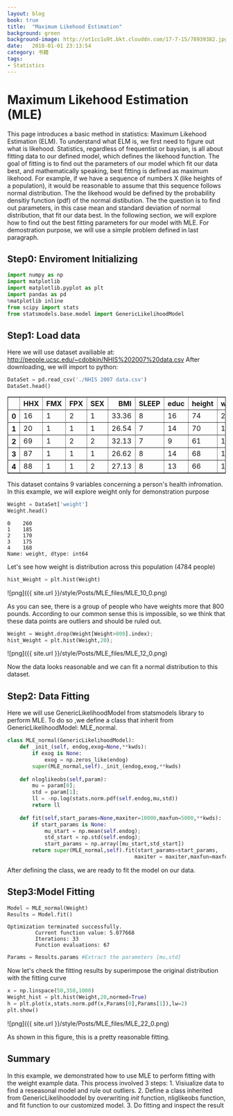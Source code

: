 ```yaml
---
layout: blog
book: true
title:  "Maximum Likehood Estimation"
background: green
background-image: http://ot1cc1u9t.bkt.clouddn.com/17-7-15/78939382.jpg
date:   2018-01-01 23:13:54
category: 书籍
tags:
- Statistics
---
```


# Maximum Likehood Estimation (MLE)

This page introduces a basic method in statistics: Maximum Likehood Estimation (ELM). To understand what ELM is, we first need to figure out what is likehood. Statistics, regardless of frequentist or baysian, is all about fitting data to our defined model, which defines the likehood function. The goal of fitting is to find out the parameters of our model which fit our data best, and mathematically speaking, best fitting is defined as maximum likehood. 
For example, if we have a sequence of numbers X (like heights of a population), it would be reasonable to assume that this sequence follows normal distribution. The the likehood would be defined by the probability densitiy function (pdf) of the normal distibution. The the question is to find out parameters, in this case mean and standard deviation of normal distribution, that fit our data best. 
In the following section, we will explore how to find out the best fitting parameters for our model with MLE. For demostration purpose, we will use a simple problem defined in last paragraph.

## Step0: Enviroment Initializing


```python
import numpy as np
import matplotlib
import matplotlib.pyplot as plt
import pandas as pd
%matplotlib inline
from scipy import stats
from statsmodels.base.model import GenericLikelihoodModel
```

## Step1: Load data

Here we will use dataset availiable at: http://people.ucsc.edu/~cdobkin/NHIS%202007%20data.csv
After downloading, we will import to python:


```python
DataSet = pd.read_csv('./NHIS 2007 data.csv')
DataSet.head()
```




<div>
<table border="1" class="dataframe">
  <thead>
    <tr style="text-align: right;">
      <th></th>
      <th>HHX</th>
      <th>FMX</th>
      <th>FPX</th>
      <th>SEX</th>
      <th>BMI</th>
      <th>SLEEP</th>
      <th>educ</th>
      <th>height</th>
      <th>weight</th>
    </tr>
  </thead>
  <tbody>
    <tr>
      <th>0</th>
      <td>16</td>
      <td>1</td>
      <td>2</td>
      <td>1</td>
      <td>33.36</td>
      <td>8</td>
      <td>16</td>
      <td>74</td>
      <td>260</td>
    </tr>
    <tr>
      <th>1</th>
      <td>20</td>
      <td>1</td>
      <td>1</td>
      <td>1</td>
      <td>26.54</td>
      <td>7</td>
      <td>14</td>
      <td>70</td>
      <td>185</td>
    </tr>
    <tr>
      <th>2</th>
      <td>69</td>
      <td>1</td>
      <td>2</td>
      <td>2</td>
      <td>32.13</td>
      <td>7</td>
      <td>9</td>
      <td>61</td>
      <td>170</td>
    </tr>
    <tr>
      <th>3</th>
      <td>87</td>
      <td>1</td>
      <td>1</td>
      <td>1</td>
      <td>26.62</td>
      <td>8</td>
      <td>14</td>
      <td>68</td>
      <td>175</td>
    </tr>
    <tr>
      <th>4</th>
      <td>88</td>
      <td>1</td>
      <td>1</td>
      <td>2</td>
      <td>27.13</td>
      <td>8</td>
      <td>13</td>
      <td>66</td>
      <td>168</td>
    </tr>
  </tbody>
</table>
</div>



This dataset contains 9 variables concerning a person's health infromation. In this example, we will explore weight only for demonstration purpose


```python
Weight = DataSet['weight']
Weight.head()
```




    0    260
    1    185
    2    170
    3    175
    4    168
    Name: weight, dtype: int64



Let's see how weight is distribution across this population (4784 people)


```python
hist_Weight = plt.hist(Weight)
```


![png]({{ site.url }}/style/Posts/MLE_files/MLE_10_0.png)


As you can see, there is a group of people who have weights more that 800 pounds. According to our common sense this is impossible, so we think that these data points are outliers and should be ruled out.


```python
Weight = Weight.drop(Weight[Weight>800].index);
hist_Weight = plt.hist(Weight,20);
```

![png]({{ site.url }}/style/Posts/MLE_files/MLE_12_0.png)


Now the data looks reasonable and we can fit a normal distribution to this dataset.

## Step2: Data Fitting

Here we will use GenericLikelihoodModel from statsmodels library to perform MLE. To do so ,we define a class that inherit from GenericLikelihoodModel: MLE_normal.


```python
class MLE_normal(GenericLikelihoodModel):
    def _init_(self, endog,exog=None,**kwds):
        if exog is None:
            exog = np.zeros_like(endog)
        super(MLE_normal,self)._init_(endog,exog,**kwds)
    
    def nloglikeobs(self,param):
        mu = param[0];
        std = param[1];
        ll = -np.log(stats.norm.pdf(self.endog,mu,std))
        return ll
    
    def fit(self,start_params=None,maxiter=10000,maxfun=5000,**kwds):
        if start_params is None:
            mu_start = np.mean(self.endog);
            std_start = np.std(self.endog);
            start_params = np.array([mu_start,std_start])
        return super(MLE_normal,self).fit(start_params=start_params,
                                         maxiter = maxiter,maxfun=maxfun,**kwds)
```

After defining the class, we are ready to fit the model on our data.

## Step3:Model Fitting


```python
Model = MLE_normal(Weight)
Results = Model.fit()
```

    Optimization terminated successfully.
             Current function value: 5.077668
             Iterations: 33
             Function evaluations: 67
    


```python
Params = Results.params #Extract the parameters [mu,std]
```

Now let's check the fitting results by superimpose the original distribution with the fitting curve


```python
x = np.linspace(50,350,1000)
Weight_hist = plt.hist(Weight,20,normed=True)
h = plt.plot(x,stats.norm.pdf(x,Params[0],Params[1]),lw=2)
plt.show()
```


![png]({{ site.url }}/style/Posts/MLE_files/MLE_22_0.png)


As shown in this figure, this is a pretty reasonable fitting.

## Summary

In this example, we demonstrated how to use MLE to perform fitting with the weight example data. This process involved 3 steps: 1. Visiualize data to find a reseasonal model and rule out outliers. 2. Define a class inherited from GenericLikelihoododel by overwriting _init_ function, nliglikeobs function, and fit function to our customized model. 3. Do fitting and inspect the result 
